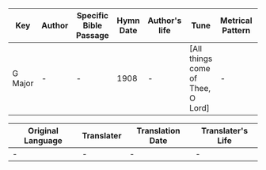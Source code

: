 Key | Author   | Specific Bible Passage     |Hymn Date |Author's life |Tune |Metrical Pattern   |Composer/Source
-- | --------- | ---------------------------|----------|--------------|-----|-------------------|-------------  
G Major |- |- |1908 |- |[All things come of Thee, O Lord] |- |Anon.

Original Language | Translater | Translation Date   | Translater's Life  
----------------- | --------- | --------------------|-------------     
\- |- |- |-
